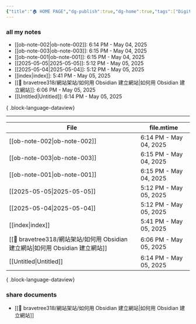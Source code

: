 ```yaml
---
{"title":"🏠 HOME PAGE","dg-publish":true,"dg-home":true,"tags":["DigitalGarden","obsidian","self_learing","website_design","gardenEntry"],"permalink":"/index/","dgPassFrontmatter":true,"noteIcon":"","created":"2025-05-04T16:52:57.499+08:00","updated":"2025-05-05T17:41:51.926+08:00"}
---
```


### all my notes
- [[ob-note-002\|ob-note-002]]: 6:14 PM - May 04, 2025
- [[ob-note-003\|ob-note-003]]: 6:15 PM - May 04, 2025
- [[ob-note-001\|ob-note-001]]: 6:15 PM - May 04, 2025
- [[2025-05-05\|2025-05-05]]: 5:12 PM - May 05, 2025
- [[2025-05-04\|2025-05-04]]: 5:12 PM - May 05, 2025
- [[index\|index]]: 5:41 PM - May 05, 2025
- [[💪 bravetree318/網站架站/如何用 Obsidian 建立網站\|如何用 Obsidian 建立網站]]: 6:06 PM - May 05, 2025
- [[Untitled\|Untitled]]: 6:14 PM - May 05, 2025

{ .block-language-dataview}


---




| File                                                             | file.mtime             |
| ---------------------------------------------------------------- | ---------------------- |
| [[ob-note-002\|ob-note-002]]                                  | 6:14 PM - May 04, 2025 |
| [[ob-note-003\|ob-note-003]]                                  | 6:15 PM - May 04, 2025 |
| [[ob-note-001\|ob-note-001]]                                  | 6:15 PM - May 04, 2025 |
| [[2025-05-05\|2025-05-05]]                                    | 5:12 PM - May 05, 2025 |
| [[2025-05-04\|2025-05-04]]                                    | 5:12 PM - May 05, 2025 |
| [[index\|index]]                                              | 5:41 PM - May 05, 2025 |
| [[💪 bravetree318/網站架站/如何用 Obsidian 建立網站\|如何用 Obsidian 建立網站]] | 6:06 PM - May 05, 2025 |
| [[Untitled\|Untitled]]                                        | 6:14 PM - May 05, 2025 |

{ .block-language-dataview}
### share documents
- [[💪 bravetree318/網站架站/如何用 Obsidian 建立網站\|如何用 Obsidian 建立網站]]


